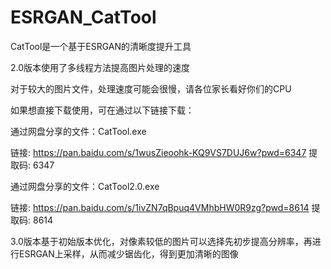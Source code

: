 # ESRGAN_CatTool
CatTool是一个基于ESRGAN的清晰度提升工具

2.0版本使用了多线程方法提高图片处理的速度

对于较大的图片文件，处理速度可能会很慢，请各位家长看好你们的CPU

如果想直接下载使用，可在通过以下链接下载：

通过网盘分享的文件：CatTool.exe

链接: https://pan.baidu.com/s/1wusZieoohk-KQ9VS7DUJ6w?pwd=6347 提取码: 6347

通过网盘分享的文件：CatTool2.0.exe

链接: https://pan.baidu.com/s/1ivZN7qBpuq4VMhbHW0R9zg?pwd=8614 提取码: 8614

3.0版本基于初始版本优化，对像素较低的图片可以选择先初步提高分辨率，再进行ESRGAN上采样，从而减少锯齿化，得到更加清晰的图像
